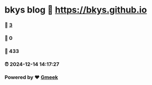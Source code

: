 # bkys blog :link: https://bkys.github.io 
### :page_facing_up: [3](https://bkys.github.io/tag.html) 
### :speech_balloon: 0 
### :hibiscus: 433 
### :alarm_clock: 2024-12-14 14:17:27 
### Powered by :heart: [Gmeek](https://github.com/Meekdai/Gmeek)
